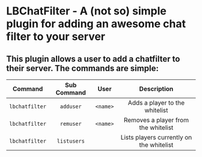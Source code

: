 LBChatFilter - A (not so) simple plugin for adding an awesome chat filter to your server
======

## This plugin allows a user to add a chatfilter to their server. The commands are simple:

| Command | Sub Command | User | Description |
|:-------:|:-----------:|:----:|:-----------:|
|`lbchatfilter`|`adduser`|`<name>`| Adds a player to the whitelist |
|`lbchatfilter`|`remuser`|`<name>`| Removes a player from the whitelist |
|`lbchatfilter`|`listusers`|      | Lists players currently on the whitelist |
